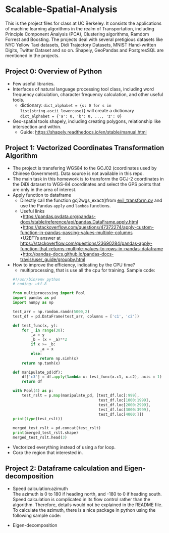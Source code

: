 # Scalable-Spatial-Analysis
This is the project files for class at UC Berkeley. It consists the applications of machine learning algorithms in the realm of Transportation, including Principle Component Analysis (PCA), Clustering algorithms, Ramdom Forrest and Boosting. The projects deal with several pretigious datasets like NYC Yellow Taxi datasets, Didi Trajectory Datasets, MNIST Hand-written Digits, Twitter Dataset and so on. Shapely, GeoPandas and PostgresSQL are mentioned in the projects.
## Project 0: Overview of Python
* Few useful libraries.
* Interfaces of natural language processing tool class, including word frequency calculation, character frequency calculation, and other useful tools.   
  * dictionary: ``` dict_alphabet = {s: 0 for s in list(string.ascii_lowercase)} ``` will create a dictionary ```dict_alphabet = {'a': 0, 'b': 0, ..., 'z': 0}``` 
* Geo-spatial tools shapely, including creating polygons, relationship like intersection and within.
  * Guide: https://shapely.readthedocs.io/en/stable/manual.html
## Project 1: Vectorized Coordinates Transformation Algorithm
* The project is transfering WGS84 to the GCJ02 (coordinates used by Chinese Government). Data source is not available in this repo.
* The main task in this homework is to transform the GCJ-2 coordinates in the DiDi dataset to WGS-84 coordinates and select the GPS points that are only in the area of interest.
* Apply function to dataframe
  * Directly call the function gcj2wgs_exact()from [evil_transform.py](https://github.com/googollee/eviltransform) and use the Pandas ```apply``` and ```lambda``` functions.
  * Useful links    
  •https://pandas.pydata.org/pandas-docs/stable/reference/api/pandas.DataFrame.apply.html    
  •https://stackoverflow.com/questions/47372274/apply-custom-function-in-pandas-passing-values-multiple-columns     
  •U2EF1’s  answer  at https://stackoverflow.com/questions/23690284/pandas-apply-function-that-returns-multiple-values-to-rows-in-pandas-dataframe    
  •http://pandas-docs.github.io/pandas-docs-travis/user_guide/groupby.html     
* How to improve the efficiency, indicating by the CPU time?
  * multiprocessing, that is use all the cpu for training. Sample code:
  ``` python
  #!/usr/bin/env python
  # coding: utf-8

  from multiprocessing import Pool
  import pandas as pd
  import numpy as np

  test_arr = np.random.randn(5000,2)
  test_df = pd.DataFrame(test_arr, columns = ['c1', 'c2'])

  def test_func(x, y):
      for _ in range(30):
          _a = y
          _b = (x + _a)**2
          if x >= _b:
              _a = x
          else:
              return np.sinh(x)
      return np.tanh(x)

  def manipulate_pd(df):
      df['c3'] = df.apply(lambda x: test_func(x.c1, x.c2), axis = 1)
      return df

  with Pool(4) as p:
      test_rslt = p.map(manipulate_pd, [test_df.loc[:999], 
                                        test_df.loc[1000:1999], 
                                        test_df.loc[2000:2999],
                                        test_df.loc[3000:3999],
                                        test_df.loc[4000:]])
  print(type(test_rslt))

  merged_test_rslt = pd.concat(test_rslt)
  print(merged_test_rslt.shape)
  merged_test_rslt.head(3)

 * Vectorized everything instead of using a for loop.
 * Corp the region that interested in.
## Project 2: Dataframe calculation and Eigen-decomposition
* Speed calculation:azimuth    
The azimuth is 0 to 180 if heading north, and -180 to 0 if heading south. Speed calculation is complicated in its flow control rather than the algorithm. Therefore, details would not be explained in the README file.   
To calculate the azimuth, there is a nice package in python using the following sample code:

* Eigen-decomposition   
